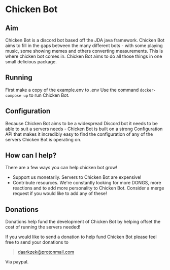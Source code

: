# Chicken Bot
## Aim
Chicken Bot is a discord bot based off the JDA java framework. Chicken Bot aims to fill in the gaps between the many different bots - with some playing music, some showing memes and others converting measurements. This is where chicken bot comes in. Chicken Bot aims to do all those things in one small delicious package.

## Running

First make a copy of the example.env to .env
Use the command `docker-compose up` to run Chicken Bot.

## Configuration

Because Chicken Bot aims to be a widespread Discord bot it needs to be able to suit a servers needs - Chicken Bot is built on a strong Configuration API that makes it incredibly easy to find the configuration of any of the servers Chicken Bot is operating on.

## How can I help?
There are a few ways you can help chicken bot grow!
 - Support us monetarily. Servers to Chicken Bot are expensive!
 - Contribute resources. We're constantly looking for more DONGS, more reactions and to add more personality to Chicken Bot. Consider a merge request if you would like to add any of these!

## Donations
Donations help fund the development of Chicken Bot by helping offset the cost of running the servers needed!

If you would like to send a donation to help fund Chicken Bot please feel free to send your donations to
>daarkzek@protonmail.com

Via paypal.
